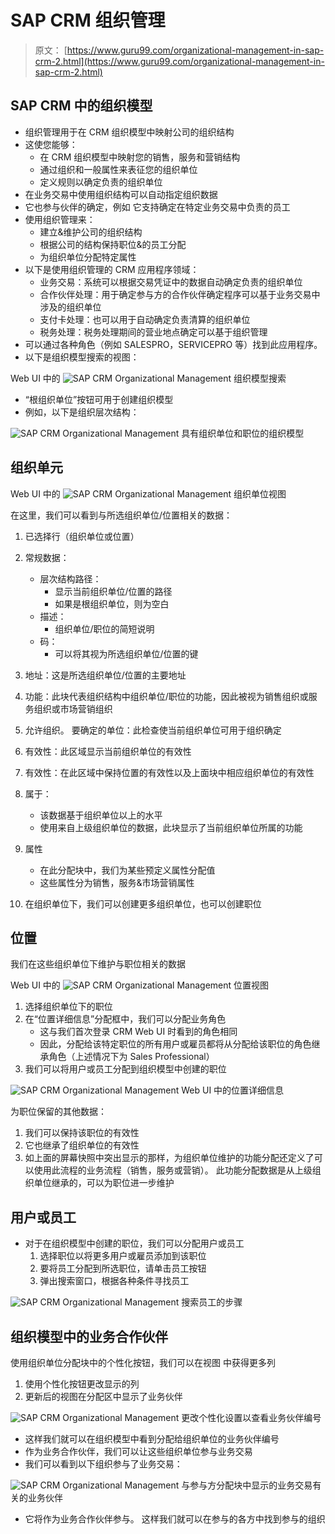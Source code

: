 # SAP CRM 组织管理

> 原文： [https://www.guru99.com/organizational-management-in-sap-crm-2.html](https://www.guru99.com/organizational-management-in-sap-crm-2.html)

## SAP CRM 中的组织模型

*   组织管理用于在 CRM 组织模型中映射公司的组织结构
*   这使您能够：
    *   在 CRM 组织模型中映射您的销售，服务和营销结构
    *   通过组织和一般属性来表征您的组织单位
    *   定义规则以确定负责的组织单位
*   在业务交易中使用组织结构可以自动指定组织数据
*   它也参与伙伴的确定，例如 它支持确定在特定业务交易中负责的员工
*   使用组织管理来：
    *   建立&维护公司的组织结构
    *   根据公司的结构保持职位&的员工分配
    *   为组织单位分配特定属性
*   以下是使用组织管理的 CRM 应用程序领域：
    *   业务交易：系统可以根据交易凭证中的数据自动确定负责的组织单位
    *   合作伙伴处理：用于确定参与方的合作伙伴确定程序可以基于业务交易中涉及的组织单位
    *   支付卡处理：也可以用于自动确定负责清算的组织单位
    *   税务处理：税务处理期间的营业地点确定可以基于组织管理
*   可以通过各种角色（例如 SALESPRO，SERVICEPRO 等）找到此应用程序。
*   以下是组织模型搜索的视图：

Web UI 中的 ![SAP CRM Organizational Management](img/e5afbb13949f9b9603cbe077c8f8e544.png "Role of organizational management in SAP CRM") 
组织模型搜索

*   “根组织单位”按钮可用于创建组织模型
*   例如，以下是组织层次结构：

![SAP CRM Organizational Management](img/3720a25c9c16974c1041f37b51cea166.png "Role of organizational management in SAP CRM") 
具有组织单位和职位的组织模型

## 组织单元

Web UI 中的 ![SAP CRM Organizational Management](img/b31e835a2952b01f08b0a2183cc65e07.png "Role of organizational management in SAP CRM") 
组织单位视图

在这里，我们可以看到与所选组织单位/位置相关的数据：

1.  已选择行（组织单位或位置）
2.  常规数据：
    *   层次结构路径：
        *   显示当前组织单位/位置的路径
        *   如果是根组织单位，则为空白
    *   描述：
        *   组织单位/职位的简短说明
    *   码：
        *   可以将其视为所选组织单位/位置的键

3.  地址：这是所选组织单位/位置的主要地址
4.  功能：此块代表组织结构中组织单位/职位的功能，因此被视为销售组织或服务组织或市场营销组织
5.  允许组织。 要确定的单位：此检查使当前组织单位可用于组织确定
6.  有效性：此区域显示当前组织单位的有效性
7.  有效性：在此区域中保持位置的有效性以及上面块中相应组织单位的有效性
8.  属于：
    *   该数据基于组织单位以上的水平
    *   使用来自上级组织单位的数据，此块显示了当前组织单位所属的功能
9.  属性
    *   在此分配块中，我们为某些预定义属性分配值
    *   这些属性分为销售，服务&市场营销属性
10.  在组织单位下，我们可以创建更多组织单位，也可以创建职位

## 位置

我们在这些组织单位下维护与职位相关的数据

Web UI 中的 ![SAP CRM Organizational Management](img/ba69d4416dc3c1bb0e3129d14a33d444.png "Role of organizational management in SAP CRM") 
位置视图

1.  选择组织单位下的职位
2.  在“位置详细信息”分配框中，我们可以分配业务角色
    *   这与我们首次登录 CRM Web UI 时看到的角色相同
    *   因此，分配给该特定职位的所有用户或雇员都将从分配给该职位的角色继承角色（上述情况下为 Sales Professional）
3.  我们可以将用户或员工分配到组织模型中创建的职位

![SAP CRM Organizational Management](img/a1a7e32df23d5a7dffafbebb5a62b336.png "Role of organizational management in SAP CRM") 
Web UI 中的位置详细信息

为职位保留的其他数据：

1.  我们可以保持该职位的有效性
2.  它也继承了组织单位的有效性
3.  如上面的屏幕快照中突出显示的那样，为组织单位维护的功能分配还定义了可以使用此流程的业务流程（销售，服务或营销）。 此功能分配数据是从上级组织单位继承的，可以为职位进一步维护

## 用户或员工

*   对于在组织模型中创建的职位，我们可以分配用户或员工
    1.  选择职位以将更多用户或雇员添加到该职位
    2.  要将员工分配到所选职位，请单击员工按钮
    3.  弹出搜索窗口，根据各种条件寻找员工

![SAP CRM Organizational Management](img/8156df1136c62df34d010d8af4e239b2.png "Role of organizational management in SAP CRM") 
搜索员工的步骤

## 组织模型中的业务合作伙伴

使用组织单位分配块中的个性化按钮，我们可以在视图
中获得更多列

1.  使用个性化按钮更改显示的列
2.  更新后的视图在分配区中显示了业务伙伴

![SAP CRM Organizational Management](img/2bc54829ca6619cd205c351ce6682f15.png "Role of organizational management in SAP CRM") 
更改个性化设置以查看业务伙伴编号

*   这样我们就可以在组织模型中看到分配给组织单位的业务伙伴编号
*   作为业务合作伙伴，我们可以让这些组织单位参与业务交易
*   我们可以看到以下组织参与了业务交易：

![SAP CRM Organizational Management](img/2fad91dd54c304cbac045544c18c86de.png "Role of organizational management in SAP CRM") 
与参与方分配块中显示的业务交易有关的业务伙伴

*   它将作为业务合作伙伴参与。 这样我们就可以在参与的各方中找到参与的组织